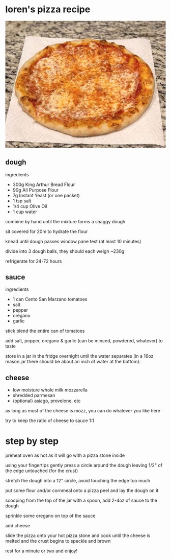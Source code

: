 # loren's pizza recipe

![pizza](pizza.png)

## dough

ingredients

- 300g King Arthur Bread Flour
- 90g All Purpose Flour
- 7g Instant Yeast (or one packet)
- 1 tsp salt
- 1/4 cup Olive Oil
- 1 cup water

combine by hand until the mixture forms a shaggy dough

sit covered for 20m to hydrate the flour

knead until dough passes window pane test (at least 10 minutes)

divide into 3 dough balls, they should each weigh ~230g

refrigerate for 24-72 hours
 
## sauce

ingredients

- 1 can Cento San Marzano tomatoes
- salt
- pepper
- oregano
- garlic

stick blend the entire can of tomatoes

add salt, pepper, oregano & garlic (can be minced, powdered, whatever) to taste

store in a jar in the fridge overnight until the water separates (in a 16oz mason jar there should be about an inch of water at the bottom).

## cheese

- low moisture whole milk mozzarella
- shredded parmesan
- (optional) asiago, provelone, etc

as long as most of the cheese is mozz, you can do whatever you like here

try to keep the ratio of cheese to sauce 1:1

# step by step

preheat oven as hot as it will go with a pizza stone inside

using your fingertips gently press a circle around the dough leaving 1/2" of the edge untouched (for the crust)

stretch the dough into a 12" circle, avoid touching the edge too much

put some flour and/or cornmeal onto a pizza peel and lay the dough on it

scooping from the top of the jar with a spoon, add 2-4oz of sauce to the dough

sprinkle some oregano on top of the sauce

add cheese

slide the pizza onto your hot pizza stone and cook until the cheese is melted and the crust begins to speckle and brown

rest for a minute or two and enjoy!
